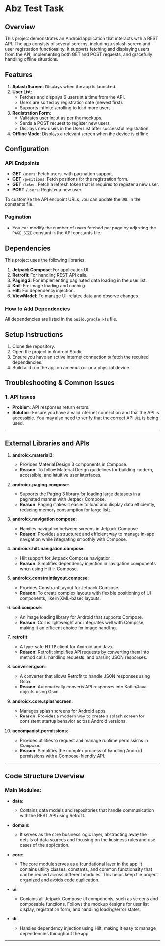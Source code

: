 # Abz Test Task

## Overview

This project demonstrates an Android application that interacts with a REST API. The app consists of several screens, including a splash screen and user registration functionality. It supports fetching and displaying users from the API, implementing both GET and POST requests, and gracefully handling offline situations.

## Features

1. **Splash Screen**: Displays when the app is launched.
2. **User List**: 
   - Fetches and displays 6 users at a time from the API.
   - Users are sorted by registration date (newest first).
   - Supports infinite scrolling to load more users.
3. **Registration Form**: 
   - Validates user input as per the mockups.
   - Sends a POST request to register new users.
   - Displays new users in the User List after successful registration.
4. **Offline Mode**: Displays a relevant screen when the device is offline.

## Configuration

### API Endpoints

- **GET** `/users`: Fetch users, with pagination support.
- **GET** `/positions`: Fetch positions for the registration form.
- **GET** `/token`: Fetch a refresh token that is required to register a new user.
- **POST** `/users`: Register a new user.

To customize the API endpoint URLs, you can update the `URL` in the constants file.

### Pagination

- You can modify the number of users fetched per page by adjusting the `PAGE_SIZE` constant in the API constants file.

## Dependencies

This project uses the following libraries:

1. **Jetpack Compose**: For application UI.
2. **Retrofit**: For handling REST API calls.
3. **Paging 3**: For implementing paginated data loading in the user list.
4. **Koil**: For image loading and caching.
5. **Hilt**: For dependency injection.
6. **ViewModel**: To manage UI-related data and observe changes.

### How to Add Dependencies

All dependencies are listed in the `build.gradle.kts` file. 

## Setup Instructions

1. Clone the repository.
2. Open the project in Android Studio.
3. Ensure you have an active internet connection to fetch the required dependencies.
4. Build and run the app on an emulator or a physical device.

## Troubleshooting & Common Issues

### 1. **API Issues**
   - **Problem**: API responses return errors.
   - **Solution**: Ensure you have a valid internet connection and that the API is accessible. You may also need to verify that the correct API `URL` is being used.

---

## External Libraries and APIs


1. **androidx.material3**:
   - Provides Material Design 3 components in Compose.
   - **Reason**: To follow Material Design guidelines for building modern, accessible, and intuitive user interfaces.

2. **androidx.paging.compose**:
   - Supports the Paging 3 library for loading large datasets in a paginated manner with Jetpack Compose.
   - **Reason**: Paging makes it easier to load and display data efficiently, reducing memory consumption for large lists.

3. **androidx.navigation.compose**:
   - Handles navigation between screens in Jetpack Compose.
   - **Reason**: Provides a structured and efficient way to manage in-app navigation while integrating smoothly with Compose.

4. **androidx.hilt.navigation.compose**:
   - Hilt support for Jetpack Compose navigation.
   - **Reason**: Simplifies dependency injection in navigation components when using Hilt in Compose.

5. **androidx.constraintlayout.compose**:
   - Provides ConstraintLayout for Jetpack Compose.
   - **Reason**: To create complex layouts with flexible positioning of UI components, like in XML-based layouts.

6. **coil.compose**:
    - An image loading library for Android that supports Compose.
    - **Reason**: Coil is lightweight and integrates well with Compose, making it an efficient choice for image handling.

7. **retrofit**:
    - A type-safe HTTP client for Android and Java.
    - **Reason**: Retrofit simplifies API requests by converting them into method calls, handling requests, and parsing JSON responses.

8. **converter.gson**:
    - A converter that allows Retrofit to handle JSON responses using Gson.
    - **Reason**: Automatically converts API responses into Kotlin/Java objects using Gson.

9. **androidx.core.splashscreen**:
    - Manages splash screens for Android apps.
    - **Reason**: Provides a modern way to create a splash screen for consistent startup behavior across Android versions.

10. **accompanist.permissions**:
    - Provides utilities to request and manage runtime permissions in Compose.
    - **Reason**: Simplifies the complex process of handling Android permissions with a Compose-friendly API.

---

## Code Structure Overview

### **Main Modules**:

- **data**: 
  - Contains data models and repositories that handle communication with the REST API using Retrofit.

- **domain**: 
  - It serves as the core business logic layer, abstracting away the details of data sources and focusing on the business rules and use cases of the application.

- **core**:
  - The core module serves as a foundational layer in the app. It contains utility classes, constants, and common functionality that can be reused across different modules. This helps keep the project organized and avoids code duplication.

- **ui**: 
  - Contains all Jetpack Compose UI components, such as screens and composable functions. Follows the mockup designs for user list display, registration form, and handling loading/error states.

- **di**:
  - Handles dependency injection using Hilt, making it easy to manage dependencies throughout the app.
---
